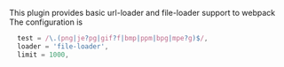 This plugin provides basic url-loader and file-loader support to webpack
The configuration is

```js static
  test = /\.(png|je?pg|gif?f|bmp|ppm|bpg|mpe?g)$/,
  loader = 'file-loader',
  limit = 1000,
```
